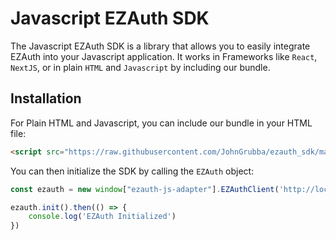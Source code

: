 # Javascript EZAuth SDK

The Javascript EZAuth SDK is a library that allows you to easily integrate EZAuth into your Javascript application.
It works in Frameworks like `React`, `NextJS`, or in plain `HTML` and `Javascript` by including our bundle.

## Installation

For Plain HTML and Javascript, you can include our bundle in your HTML file:

```html
<script src="https://raw.githubusercontent.com/JohnGrubba/ezauth_sdk/master/ezauth_js_sdk/dist/ezauth-js-adapter.js"></script>
```

You can then initialize the SDK by calling the `EZAuth` object:

```javascript
const ezauth = new window["ezauth-js-adapter"].EZAuthClient('http://localhost:3250/')

ezauth.init().then(() => {
    console.log('EZAuth Initialized')
})
```